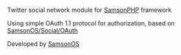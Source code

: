 Twitter social network module for [SamsonPHP](http://samsonphp.com) framework

Using simple OAuth 1.1 protocol for authorization, based on [SamsonOS/Social/OAuth](http://bitbucket.ord/samsonos/social_oauth/)

Developed by [SamsonOS](http://samsonos.com/)